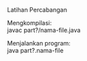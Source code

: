 Latihan Percabangan

Mengkompilasi: <br>
javac part?/nama-file.java

Menjalankan program: <br>
java part?.nama-file